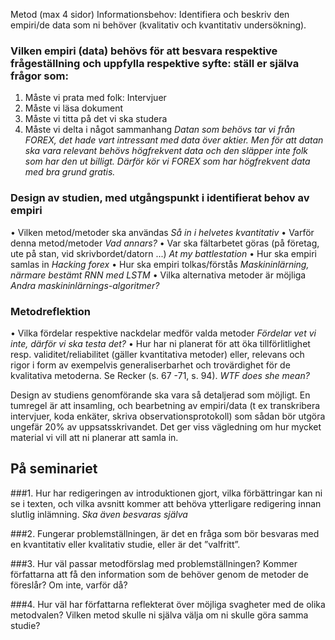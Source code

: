 Metod (max 4 sidor)
Informationsbehov: Identifiera och beskriv den empiri/de data som ni behöver (kvalitativ och kvantitativ undersökning).

### Vilken empiri (data) behövs för att besvara respektive frågeställning och uppfylla respektive syfte: ställ er själva frågor som:
1. Måste vi prata med folk: Intervjuer
2. Måste vi läsa dokument
3. Måste vi titta på det vi ska studera
4. Måste vi delta i något sammanhang
*Datan som behövs tar vi från FOREX, det hade vart intressant med data över aktier. Men för att datan ska vara relevant behövs högfrekvent data och den släpper inte folk som har den ut billigt. Därför kör vi FOREX som har högfrekvent data med bra grund gratis.*

### Design av studien, med utgångspunkt i identifierat behov av empiri
• Vilken metod/metoder ska användas *Så in i helvetes kvantitativ*
• Varför denna metod/metoder *Vad annars?*
• Var ska fältarbetet göras (på företag, ute på stan, vid skrivbordet/datorn ...) *At my battlestation*
• Hur ska empiri samlas in *Hacking forex*
• Hur ska empiri tolkas/förstås *Maskininlärning, närmare bestämt RNN med LSTM*
• Vilka alternativa metoder är möjliga *Andra maskininlärnings-algoritmer?*

### Metodreflektion
• Vilka fördelar respektive nackdelar medför valda metoder *Fördelar vet vi inte, därför vi ska testa det?*
• Hur har ni planerat för att öka tillförlitlighet resp. validitet/reliabilitet (gäller
kvantitativa metoder) eller, relevans och rigor i form av exempelvis generaliserbarhet och trovärdighet för de kvalitativa metoderna. Se Recker (s. 67 -71, s. 94). *WTF does she mean?*

Design av studiens genomförande ska vara så detaljerad som möjligt. En tumregel är att insamling, och bearbetning av empiri/data (t ex transkribera intervjuer, koda enkäter, skriva observationsprotokoll) som sådan bör utgöra ungefär 20% av uppsatsskrivandet. Det ger viss vägledning om hur mycket material vi vill att ni planerar att samla in.


## På seminariet

###1. Hur har redigeringen av introduktionen gjort, vilka förbättringar kan ni se i texten, och vilka avsnitt kommer att behöva ytterligare redigering innan slutlig inlämning. *Ska även besvaras själva*

###2. Fungerar problemställningen, är det en fråga som bör besvaras med en kvantitativ eller kvalitativ studie, eller är det ”valfritt”.

###3. Hur väl passar metodförslag med problemställningen? Kommer författarna att få den information som de behöver genom de metoder de föreslår? Om inte, varför då?

###4. Hur väl har författarna reflekterat över möjliga svagheter med de olika metodvalen? Vilken metod skulle ni själva välja om ni skulle göra samma studie?